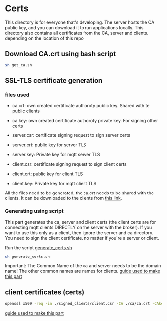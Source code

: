 # Certs

This directory is for everyone that's developing.
The server hosts the CA public key, and you can download it to run applications locally.
This directory also contains all certificates from the CA, server and clients. depending on the location of this repo.

## Download CA.crt using bash script

```sh
sh get_ca.sh
```

## SSL-TLS certificate generation

### files used

- ca.crt: own created certificate authoroty public key. Shared with te public clients
- ca.key: own created certificate authoroty private key. For signing other certs

- server.csr: certificate signing request to sign server certs
- server.crt: public key for server TLS
- server.key: Private key for mqtt server TLS

- client.csr: certificate signing request to sign client certs
- client.crt: public key for client TLS
- client.key: Private key for mqtt client TLS

All the files need to be generated, the ca.crt needs to be shared with the clients.
It can be downloaded to the clients from [this link](https://lannootree.devbitapp.be/ca.crt).

### Generating using script

This part generates the ca, server and client certs (the client certs are for connecting mqtt clients DIRECTLY on the server with the broker).
If you want to use this only as a client, then ignore the server and ca directory.
You need to sign the client certificate. no matter if you're a server or client.

Run the script [generate_certs.sh](generate_certs.sh)

```bash
sh generate_certs.sh
```

Important: The Common Name of the ca and server needs to be the domain name! The other common names are names for clients.
[guide used to make this part](http://www.steves-internet-guide.com/mosquitto-tls/)

## client certificates (certs)

```bash
openssl x509 -req -in ./signed_clients/client.csr -CA ./ca/ca.crt -CAkey ./ca/ca.key -CAcreateserial -out ./signed_clients/client.crt -days 3650
```

[guide used to make this part](http://www.steves-internet-guide.com/creating-and-using-client-certificates-with-mqtt-and-mosquitto/)
